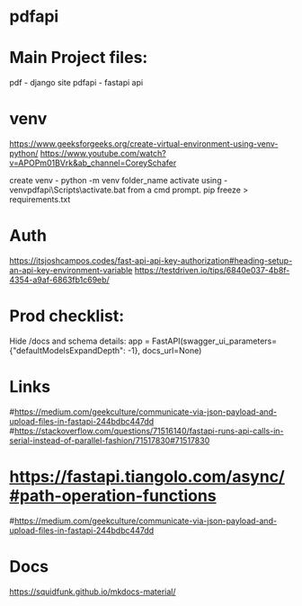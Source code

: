 # pdfapi

# Main Project files:
pdf - django site
pdfapi - fastapi api

# venv
https://www.geeksforgeeks.org/create-virtual-environment-using-venv-python/
https://www.youtube.com/watch?v=APOPm01BVrk&ab_channel=CoreySchafer

create venv - python -m venv folder_name
activate using - venvpdfapi\Scripts\activate.bat from a cmd prompt.
pip freeze > requirements.txt


# Auth

https://itsjoshcampos.codes/fast-api-api-key-authorization#heading-setup-an-api-key-environment-variable
https://testdriven.io/tips/6840e037-4b8f-4354-a9af-6863fb1c69eb/

# Prod checklist:

Hide /docs and schema details:
app = FastAPI(swagger_ui_parameters={"defaultModelsExpandDepth": -1}, docs_url=None)

# Links
#https://medium.com/geekculture/communicate-via-json-payload-and-upload-files-in-fastapi-244bdbc447dd
#https://stackoverflow.com/questions/71516140/fastapi-runs-api-calls-in-serial-instead-of-parallel-fashion/71517830#71517830
# https://fastapi.tiangolo.com/async/#path-operation-functions
#https://medium.com/geekculture/communicate-via-json-payload-and-upload-files-in-fastapi-244bdbc447dd

# Docs
https://squidfunk.github.io/mkdocs-material/